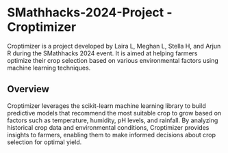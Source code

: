 # SMathhacks-2024-Project - Croptimizer

Croptimizer is a project developed by Laira L, Meghan L, Stella H, and Arjun R during the SMathhacks 2024 event. It is aimed at helping farmers optimize their crop selection based on various environmental factors using machine learning techniques.

## Overview
Croptimizer leverages the scikit-learn machine learning library to build predictive models that recommend the most suitable crop to grow based on factors such as temperature, humidity, pH levels, and rainfall. By analyzing historical crop data and environmental conditions, Croptimizer provides insights to farmers, enabling them to make informed decisions about crop selection for optimal yield.
